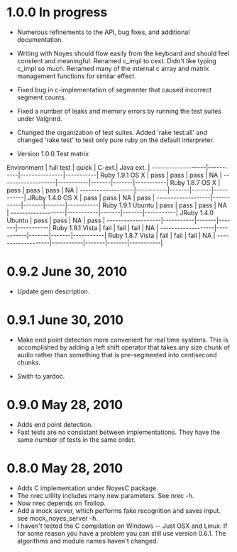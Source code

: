 # 1.0.0    In progress 

* Numerous refinements to the API, bug fixes, and additional documentation.

* Writing with Noyes should flow easily from the keyboard and should feel
  constent and meaningful.  Renamed c_impl to cext.  Didn't like typing c_impl
  so much.  Renamed many of the internal c array and matrix management
  functions for similar effect.

* Fixed bug in c-implementation of segmenter that caused incorrect
  segment counts.

* Fixed a number of leaks and memory errors by running the test
  suites under Valgrind.

* Changed the organization of test suites.  Added 'rake test:all' and
  changed 'rake test' to test only pure ruby on the default interpreter.

* Version 1.0.0 Test matrix

Environment        | full test | quick | C-ext.| Java ext. |
-------------------|-----------|---------------|-----------|
Ruby  1.9.1 OS X   |  pass     | pass  | pass  |  NA       |
-------------------|-----------|-------|-------|-----------|
Ruby  1.8.7 OS X   |  pass     | pass  | pass  |  NA       |
-------------------|-----------|-------|-------|-----------|
JRuby 1.4.0 OS X   |  pass     | pass  | NA    |  pass     |
-------------------|-----------|-------|-------|-----------|
Ruby  1.9.1 Ubuntu |  pass     | pass  | pass  |  NA       |
-------------------|-----------|-------|-------|-----------|
JRuby 1.4.0 Ubuntu |  pass     | pass  | NA    |  pass     |
-------------------|-----------|-------|-------|-----------|
Ruby  1.9.1 Vista  |  fail     | fail  | fail  |  NA       |
-------------------|-----------|-------|-------|-----------|
Ruby  1.8.7 Vista  |  fail     | fail  | fail  |  NA       |
-------------------|-----------|-------|-------|-----------|


# 0.9.2     June 30, 2010

* Update gem description.

# 0.9.1     June 30, 2010

* Make end point detection more convenient for real time systems.  This is
  accomplished by adding a left shift operator that takes any size chunk of
  audio rather than something that is pre-segmented into centisecond chunks.

* Swith to yardoc.


# 0.9.0     May 28, 2010

* Adds end point detection.
* Fast tests are no consistant between implementations.  They
  have the same number of tests in the same order.

# 0.8.0     May 28, 2010 

* Adds C implementation under NoyesC package.
* The nrec utility includes many new parameters.  See nrec -h.
* Now nrec depends on Trollop.  
* Add a mock server, which performs fake recognition and saves input.
  see mock_noyes_server -h.
* I haven't tested the C compilation on Windows -- Just OSX and Linux.
  If for some reason you have a problem you can still use version 0.6.1.
  The algorithms and module names haven't changed.
